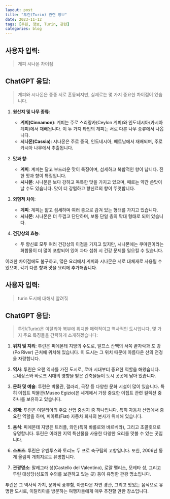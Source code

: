 ```yaml
---
layout: post
title: "투린(Turin) 관련 정보"
date: 2023-11-12
tags: [투린, 정보, Turin, 관련]
categories: blog
---
```


## 사용자 입력:
> 계피 시나몬 차이점

## ChatGPT 응답:
> 계피와 시나몬은 종종 서로 혼동되지만, 실제로는 몇 가지 중요한 차이점이 있습니다.

1. **원산지 및 나무 종류**:
   - **계피(Cinnamon)**: 계피는 주로 스리랑카(Ceylon 계피)와 인도네시아(카시아 계피)에서 재배됩니다. 이 두 가지 타입의 계피는 서로 다른 나무 종류에서 나옵니다.
   - **시나몬(Cassia)**: 시나몬은 주로 중국, 인도네시아, 베트남에서 재배되며, 주로 카시아 나무에서 추출됩니다.

2. **맛과 향**:
   - **계피**: 계피는 달고 부드러운 맛이 특징이며, 섬세하고 복합적인 향이 납니다. 진한 맛과 향이 특징입니다.
   - **시나몬**: 시나몬은 보다 강하고 독특한 맛을 가지고 있으며, 때로는 약간 쓴맛이 날 수도 있습니다. 맛이 더 강렬하고 향신료의 향이 뚜렷합니다.

3. **외형적 차이**:
   - **계피**: 계피는 얇고 섬세하며 여러 층으로 감겨 있는 형태를 가지고 있습니다.
   - **시나몬**: 시나몬은 더 두껍고 단단하며, 보통 단일 층의 막대 형태로 되어 있습니다.

4. **건강상의 효능**:
   - 두 향신료 모두 여러 건강상의 이점을 가지고 있지만, 시나몬에는 쿠마린이라는 화합물이 더 많이 포함되어 있어 과다 섭취 시 건강 문제를 일으킬 수 있습니다.

이러한 차이점에도 불구하고, 많은 요리에서 계피와 시나몬은 서로 대체재로 사용될 수 있으며, 각기 다른 향과 맛을 요리에 추가해줍니다.

## 사용자 입력:
> turin 도시에 대해서 알려줘

## ChatGPT 응답:
> 투린(Turin)은 이탈리아 북부에 위치한 매력적이고 역사적인 도시입니다. 몇 가지 주요 특징들을 간략하게 소개하겠습니다:

1. **위치 및 지리**: 투린은 피에몬테 지방의 수도로, 알프스 산맥의 서쪽 끝자락과 포 강(Po River) 근처에 위치해 있습니다. 이 도시는 그 위치 때문에 아름다운 산의 전경을 자랑합니다.

2. **역사**: 투린은 오랜 역사를 가진 도시로, 로마 시대부터 중요한 역할을 해왔습니다. 르네상스와 바로크 시대의 영향을 받은 건축물들이 도시 곳곳에 남아 있습니다.

3. **문화 및 예술**: 투린은 박물관, 갤러리, 극장 등 다양한 문화 시설이 많이 있습니다. 특히 이집트 박물관(Museo Egizio)은 세계에서 가장 중요한 이집트 관련 컬렉션 중 하나를 보유하고 있습니다.

4. **경제**: 투린은 이탈리아의 주요 산업 중심지 중 하나입니다. 특히 자동차 산업에서 중요한 역할을 하며, 피아트(Fiat) 자동차 회사의 본사가 위치해 있습니다.

5. **음식**: 피에몬테 지방은 트러플, 와인(특히 바롤로와 바르베라), 그리고 초콜릿으로 유명합니다. 투린은 이러한 지역 특산물을 사용한 다양한 요리를 맛볼 수 있는 곳입니다.

6. **스포츠**: 투린은 유벤투스와 토리노 두 프로 축구팀의 고향입니다. 또한, 2006년 동계 올림픽 개최지로도 유명합니다.

7. **관광명소**: 말레그라 성(Castello del Valentino), 로얄 팰리스, 모레타 성, 그리고 투린 대성당(성포의 수의를 보관하고 있는 곳) 등이 유명한 관광 명소입니다.

투린은 그 역사적 가치, 문화적 풍부함, 아름다운 자연 경관, 그리고 맛있는 음식으로 유명한 도시로, 이탈리아를 방문하는 여행자들에게 매우 추천할 만한 장소입니다.

